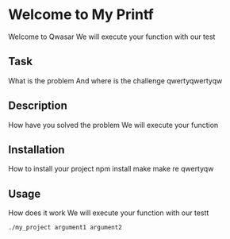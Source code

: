 # Welcome to My Printf
Welcome to Qwasar We will execute your function with our test

## Task
What is the problem And where is the challenge qwertyqwertyqw

## Description
How have you solved the problem We will execute your function

## Installation
How to install your project npm install make make re qwertyqw

## Usage
How does it work We will execute your function with our testt
```
./my_project argument1 argument2
```

